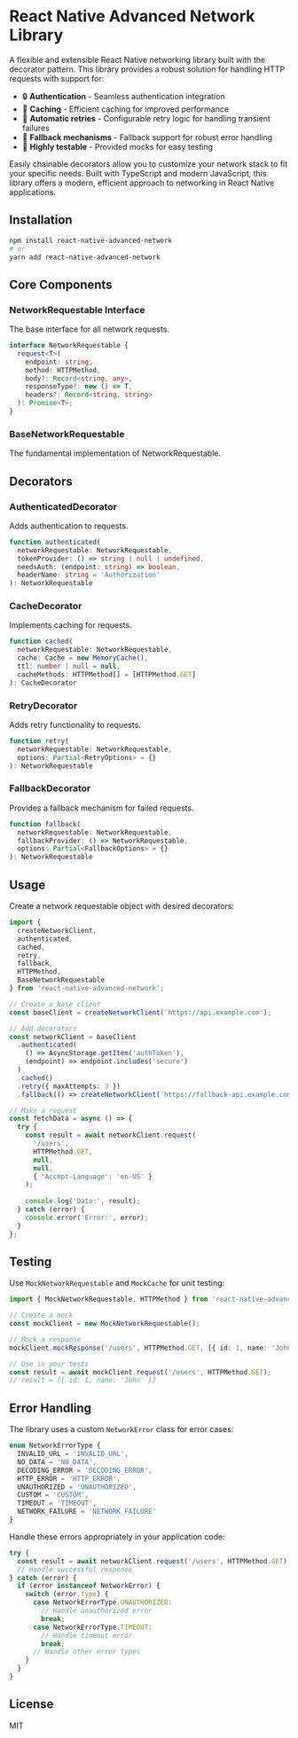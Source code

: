 # React Native Advanced Network Library

A flexible and extensible React Native networking library built with the decorator pattern. This library provides a robust solution for handling HTTP requests with support for:

- 🔒 **Authentication** - Seamless authentication integration
- 💾 **Caching** - Efficient caching for improved performance
- 🔄 **Automatic retries** - Configurable retry logic for handling transient failures
- 🔀 **Fallback mechanisms** - Fallback support for robust error handling
- 🧪 **Highly testable** - Provided mocks for easy testing

Easily chainable decorators allow you to customize your network stack to fit your specific needs. Built with TypeScript and modern JavaScript, this library offers a modern, efficient approach to networking in React Native applications.

## Installation

```bash
npm install react-native-advanced-network
# or
yarn add react-native-advanced-network
```

## Core Components

### NetworkRequestable Interface

The base interface for all network requests.

```typescript
interface NetworkRequestable {
  request<T>(
    endpoint: string,
    method: HTTPMethod,
    body?: Record<string, any>,
    responseType?: new () => T,
    headers?: Record<string, string>
  ): Promise<T>;
}
```

### BaseNetworkRequestable

The fundamental implementation of NetworkRequestable.

## Decorators

### AuthenticatedDecorator

Adds authentication to requests.

```typescript
function authenticated(
  networkRequestable: NetworkRequestable,
  tokenProvider: () => string | null | undefined,
  needsAuth: (endpoint: string) => boolean,
  headerName: string = 'Authorization'
): NetworkRequestable
```

### CacheDecorator

Implements caching for requests.

```typescript
function cached(
  networkRequestable: NetworkRequestable,
  cache: Cache = new MemoryCache(),
  ttl: number | null = null,
  cacheMethods: HTTPMethod[] = [HTTPMethod.GET]
): CacheDecorator
```

### RetryDecorator

Adds retry functionality to requests.

```typescript
function retry(
  networkRequestable: NetworkRequestable,
  options: Partial<RetryOptions> = {}
): NetworkRequestable
```

### FallbackDecorator

Provides a fallback mechanism for failed requests.

```typescript
function fallback(
  networkRequestable: NetworkRequestable,
  fallbackProvider: () => NetworkRequestable,
  options: Partial<FallbackOptions> = {}
): NetworkRequestable
```

## Usage

Create a network requestable object with desired decorators:

```typescript
import { 
  createNetworkClient, 
  authenticated, 
  cached, 
  retry, 
  fallback, 
  HTTPMethod, 
  BaseNetworkRequestable 
} from 'react-native-advanced-network';

// Create a base client
const baseClient = createNetworkClient('https://api.example.com');

// Add decorators
const networkClient = baseClient
  .authenticated(
    () => AsyncStorage.getItem('authToken'), 
    (endpoint) => endpoint.includes('secure')
  )
  .cached()
  .retry({ maxAttempts: 3 })
  .fallback(() => createNetworkClient('https://fallback-api.example.com'));

// Make a request
const fetchData = async () => {
  try {
    const result = await networkClient.request(
      '/users',
      HTTPMethod.GET,
      null,
      null,
      { 'Accept-Language': 'en-US' }
    );
    
    console.log('Data:', result);
  } catch (error) {
    console.error('Error:', error);
  }
};
```

## Testing

Use `MockNetworkRequestable` and `MockCache` for unit testing:

```typescript
import { MockNetworkRequestable, HTTPMethod } from 'react-native-advanced-network';

// Create a mock
const mockClient = new MockNetworkRequestable();

// Mock a response
mockClient.mockResponse('/users', HTTPMethod.GET, [{ id: 1, name: 'John' }]);

// Use in your tests
const result = await mockClient.request('/users', HTTPMethod.GET);
// result = [{ id: 1, name: 'John' }]
```

## Error Handling

The library uses a custom `NetworkError` class for error cases:

```typescript
enum NetworkErrorType {
  INVALID_URL = 'INVALID_URL',
  NO_DATA = 'NO_DATA',
  DECODING_ERROR = 'DECODING_ERROR',
  HTTP_ERROR = 'HTTP_ERROR',
  UNAUTHORIZED = 'UNAUTHORIZED',
  CUSTOM = 'CUSTOM',
  TIMEOUT = 'TIMEOUT',
  NETWORK_FAILURE = 'NETWORK_FAILURE'
}
```

Handle these errors appropriately in your application code:

```typescript
try {
  const result = await networkClient.request('/users', HTTPMethod.GET);
  // Handle successful response
} catch (error) {
  if (error instanceof NetworkError) {
    switch (error.type) {
      case NetworkErrorType.UNAUTHORIZED:
        // Handle unauthorized error
        break;
      case NetworkErrorType.TIMEOUT:
        // Handle timeout error
        break;
      // Handle other error types
    }
  }
}
```

## License

MIT
